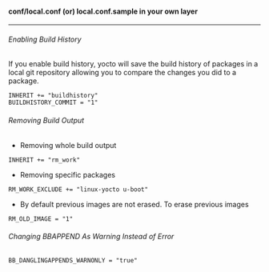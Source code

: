 #### conf/local.conf (or) local.conf.sample in your own layer
---

###### Enabling Build History

If you enable build history, yocto will save the build history of packages in a local git repository allowing you to compare the changes you did to a package.

```
INHERIT += "buildhistory"
BUILDHISTORY_COMMIT = "1"
```

###### Removing Build Output

* Removing whole build output
```
INHERIT += "rm_work"
```

* Removing specific packages
```
RM_WORK_EXCLUDE += "linux-yocto u-boot"
```

* By default previous images are not erased. To erase previous images
```
RM_OLD_IMAGE = "1"
```


###### Changing BBAPPEND As Warning Instead of Error

`BB_DANGLINGAPPENDS_WARNONLY = "true"`



